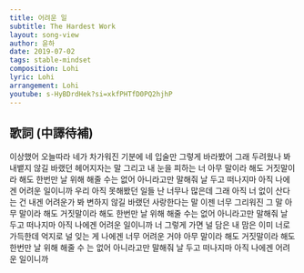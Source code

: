 ```yaml
---
title: 어려운 일
subtitle: The Hardest Work
layout: song-view
author: 윤하
date: 2019-07-02
tags: stable-mindset
composition: Lohi
lyric: Lohi
arrangement: Lohi
youtube: s-HyBDrdHek?si=xkfPHTfD0PQ2hjhP
---
```


## 歌詞 (中譯待補)

이상했어
오늘따라 네가
차가워진 기분에
네 입술만
그렇게 바라봤어
그래 두려웠나 봐
내뱉지 않길 바랬던
헤어지자는 말
그리고 내 눈을 피하는 너
아무 말이라 해도
거짓말이라 해도 한번만
날 위해 해줄 수는 없어
아니라고만 말해줘
날 두고 떠나지마
아직 나에겐 어려운 일이니까
우리 아직
못해봤던 일들
난 너무나 많은데
그래 아직
너 없이 산다는 건
내겐 어려운가 봐
변하지 않길 바랬던
사랑한다는 말
이젠 너무 그리워진 그 말
아무 말이라 해도
거짓말이라 해도 한번만
날 위해 해줄 수는 없어
아니라고만 말해줘
날 두고 떠나지마
아직 나에겐 어려운 일이니까
너 그렇게 가면
널 담은 내 맘은
이미 너로 가득한데
억지로 널 잊는 게
나에겐 너무 어려운 거야
아무 말이라 해도
거짓말이라 해도 한번만
날 위해 해줄 수 는 없어
아니라고만 말해줘
날 두고 떠나지마
아직 나에겐 어려운 일이니까
